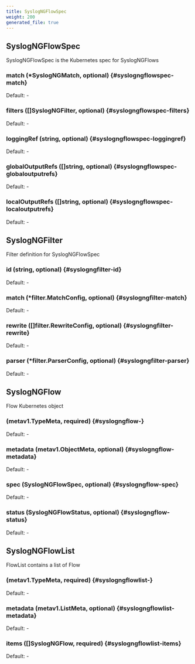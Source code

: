 ```yaml
---
title: SyslogNGFlowSpec
weight: 200
generated_file: true
---
```


## SyslogNGFlowSpec

SyslogNGFlowSpec is the Kubernetes spec for SyslogNGFlows

### match (*SyslogNGMatch, optional) {#syslogngflowspec-match}

Default: -

### filters ([]SyslogNGFilter, optional) {#syslogngflowspec-filters}

Default: -

### loggingRef (string, optional) {#syslogngflowspec-loggingref}

Default: -

### globalOutputRefs ([]string, optional) {#syslogngflowspec-globaloutputrefs}

Default: -

### localOutputRefs ([]string, optional) {#syslogngflowspec-localoutputrefs}

Default: -


## SyslogNGFilter

Filter definition for SyslogNGFlowSpec

### id (string, optional) {#syslogngfilter-id}

Default: -

### match (*filter.MatchConfig, optional) {#syslogngfilter-match}

Default: -

### rewrite ([]filter.RewriteConfig, optional) {#syslogngfilter-rewrite}

Default: -

### parser (*filter.ParserConfig, optional) {#syslogngfilter-parser}

Default: -


## SyslogNGFlow

Flow Kubernetes object

###  (metav1.TypeMeta, required) {#syslogngflow-}

Default: -

### metadata (metav1.ObjectMeta, optional) {#syslogngflow-metadata}

Default: -

### spec (SyslogNGFlowSpec, optional) {#syslogngflow-spec}

Default: -

### status (SyslogNGFlowStatus, optional) {#syslogngflow-status}

Default: -


## SyslogNGFlowList

FlowList contains a list of Flow

###  (metav1.TypeMeta, required) {#syslogngflowlist-}

Default: -

### metadata (metav1.ListMeta, optional) {#syslogngflowlist-metadata}

Default: -

### items ([]SyslogNGFlow, required) {#syslogngflowlist-items}

Default: -


